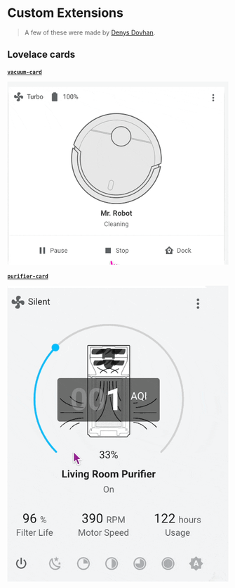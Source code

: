 # Custom Extensions



> A few of these were made by [Denys Dovhan](https://github.com/denysdovhan/smart-home).

## Lovelace cards

[**`vacuum-card`**](https://github.com/denysdovhan/vacuum-card)


![](../images/gifs/vacuum.gif)


[**`purifier-card`**](https://github.com/denysdovhan/purifier-card)

![](../images/gifs/purifier.gif)